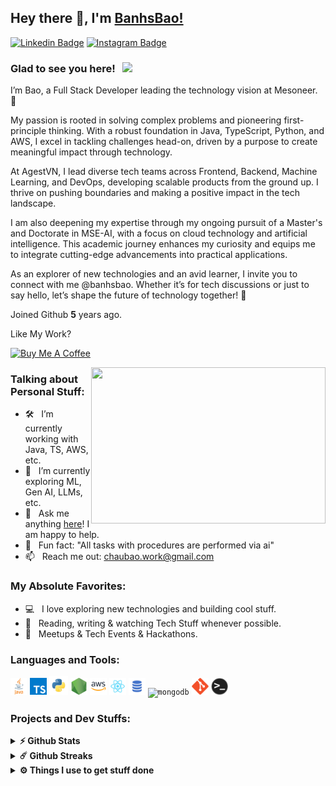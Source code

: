 ## Hey there 👋, I'm [BanhsBao!](https://github.com/banhsbao/)

[![Linkedin Badge](https://img.shields.io/badge/-LinkedIn-0e76a8?style=flat-square&logo=Linkedin&logoColor=white)](https://www.linkedin.com/in/baohuynh3011)
[![Instagram Badge](https://img.shields.io/badge/-Instagram-e4405f?style=flat-square&logo=Instagram&logoColor=white)](https://www.instagram.com/banhsbao_0_)

### Glad to see you here! &nbsp; ![](https://visitor-badge.glitch.me/badge?page_id=banhsbao.banhsbao&style=flat-square&color=0088cc)

I’m Bao, a Full Stack Developer leading the technology vision at Mesoneer. 🚀

My passion is rooted in solving complex problems and pioneering first-principle thinking. With a robust foundation in Java, TypeScript, Python, and AWS, I excel in tackling challenges head-on, driven by a purpose to create meaningful impact through technology.

At AgestVN, I lead diverse tech teams across Frontend, Backend, Machine Learning, and DevOps, developing scalable products from the ground up. I thrive on pushing boundaries and making a positive impact in the tech landscape.

I am also deepening my expertise through my ongoing pursuit of a Master's and Doctorate in MSE-AI, with a focus on cloud technology and artificial intelligence. This academic journey enhances my curiosity and equips me to integrate cutting-edge advancements into practical applications.

As an explorer of new technologies and an avid learner, I invite you to connect with me @banhsbao. Whether it’s for tech discussions or just to say hello, let’s shape the future of technology together! 🌟

Joined Github **5** years ago.


Like My Work?

<a href="https://buymeacoffee.com/banhsbao" target="_blank"><img src="https://cdn.buymeacoffee.com/buttons/v2/default-yellow.png" alt="Buy Me A Coffee" height="60px" width="217px" ></a>

<img align="right" height="250" width="375" alt="" src="https://steamuserimages-a.akamaihd.net/ugc/871869421399615866/5E401638AE2D8E65958DA6EBA543087F6CDE3394/?imw=5000&imh=5000&ima=fit&impolicy=Letterbox&imcolor=%23000000&letterbox=false" />

### Talking about Personal Stuff:

- 🛠 &nbsp; I’m currently working with Java, TS, AWS, etc.
- 🚀 &nbsp; I’m currently exploring ML, Gen AI, LLMs, etc.
- 💬 &nbsp; Ask me anything [here](https://portfolio.banhsbao.dev/)! I am happy to help.
- 👾 &nbsp; Fun fact: "All tasks with procedures are performed via ai"
- 📫 &nbsp; Reach me out: chaubao.work@gmail.com

### My Absolute Favorites:

- 💻 &nbsp; I love exploring new technologies and building cool stuff.
- 📰 &nbsp; Reading, writing & watching Tech Stuff whenever possible.
- 🍕 &nbsp; Meetups & Tech Events & Hackathons.

### Languages and Tools:

<code><img height="27" src="https://raw.githubusercontent.com/github/explore/80688e429a7d4ef2fca1e82350fe8e3517d3494d/topics/java/java.png" alt="java"></code>
<code><img height="27" src="https://raw.githubusercontent.com/github/explore/80688e429a7d4ef2fca1e82350fe8e3517d3494d/topics/typescript/typescript.png" alt="typescript"></code>
<code><img height="30" src="https://raw.githubusercontent.com/github/explore/80688e429a7d4ef2fca1e82350fe8e3517d3494d/topics/python/python.png" alt="python"></code>
<code><img height="27" src="https://raw.githubusercontent.com/github/explore/80688e429a7d4ef2fca1e82350fe8e3517d3494d/topics/nodejs/nodejs.png" alt="nodejs"></code>
<code><img height="27" src="https://raw.githubusercontent.com/github/explore/80688e429a7d4ef2fca1e82350fe8e3517d3494d/topics/aws/aws.png" alt="aws"></code>
<code><img height="27" src="https://raw.githubusercontent.com/github/explore/80688e429a7d4ef2fca1e82350fe8e3517d3494d/topics/react/react.png" alt="react"></code>
<code><img height="27" src="https://raw.githubusercontent.com/github/explore/80688e429a7d4ef2fca1e82350fe8e3517d3494d/topics/sql/sql.png" alt="sql"></code>
<code><img height="27" src="https://encrypted-tbn0.gstatic.com/images?q=tbn%3AANd9GcSTTzPAw-55ssm1Im594xYZ9eRQu2JylrkYLg&usqp=CAU" alt="mongodb"></code>
<code><img height="27" src="https://raw.githubusercontent.com/devicons/devicon/master/icons/git/git-original.svg" alt="git"></code>
<code><img height="27" src="https://raw.githubusercontent.com/github/explore/80688e429a7d4ef2fca1e82350fe8e3517d3494d/topics/terminal/terminal.png" alt="terminal"></code>

### Projects and Dev Stuffs:

<details>
  <summary><b>⚡ Github Stats</b></summary>

  <br />
  <img height="180em" src="https://github-readme-stats.vercel.app/api?username=banhsbao&show_icons=true&hide_border=true&&count_private=true&include_all_commits=true" />
  <img height="180em" src="https://github-readme-stats.vercel.app/api/top-langs/?username=banhsbao&exclude_repo=KNN-Image-Classification&show_icons=true&hide_border=true&layout=compact&langs_count=8"/>
</details>

<details>
  <summary><b>☄️ Github Streaks</b></summary>

  <br />
  <img height="180em" src="https://github-readme-streak-stats.herokuapp.com/?user=banhsbao&hide_border=true" />
</details>

<details>
  <br />
  <summary><b>⚙️ Things I use to get stuff done</b></summary>
  	<ul>
  	    <li><b>OS:</b> MacOS 13 Sonoma</li>
	    <li><b>Laptop: </b> Macbook Air M1</li>
  	    <li><b>Browser: </b> Chrome & Safari</li>
	    <li><b>Terminal: </b> ZSH: Oh My Zsh (PowerLevel10k)</li>
	    <li><b>Code Editor:</b> VSCode - The best editor out there</li>
 	    <li><b>Other Tools:</b> Postman, Notion, Bitwarden and Raindrop</li>
	    <li><b>To Stay Updated:</b> Twitter, Product Hunt and Hacker News</li>
	</ul>
</details>

#
